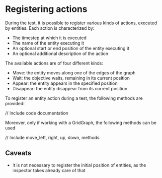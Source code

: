 # Registering actions

During the test, it is possible to register various kinds of actions,
executed by entities. Each action is characterized by:
- The timestep at which it is executed
- The name of the entity executing it
- An optional start or end position of the entity executing it
- An optional additional description of the action

The available actions are of four different kinds:
- Move: the entity moves along one of the edges of the graph
- Wait: the objective waits, remaining in its current position
- Appear: the entity appears in the specified position
- Disappear: the entity disappear from its current position

To register an entity action during a test, the following methods are provided:

// Include code documentation

Moreover, only if working with a GridGraph, the following methods can be used

// Include move_left, right, up, down, methods

## Caveats
- It is not necessary to register the initial position of entities,
as the inspector takes already care of that